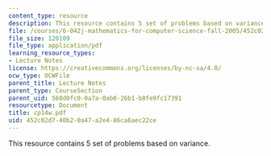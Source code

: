 ```yaml
---
content_type: resource
description: This resource contains 5 set of problems based on variance.
file: /courses/6-042j-mathematics-for-computer-science-fall-2005/452c02d740b20a47a2e486ca6aec22ce_cp14w.pdf
file_size: 120109
file_type: application/pdf
learning_resource_types:
- Lecture Notes
license: https://creativecommons.org/licenses/by-nc-sa/4.0/
ocw_type: OCWFile
parent_title: Lecture Notes
parent_type: CourseSection
parent_uid: 560d0fc0-0a7a-0ab0-26b1-b8fe9fc17391
resourcetype: Document
title: cp14w.pdf
uid: 452c02d7-40b2-0a47-a2e4-86ca6aec22ce
---
```

This resource contains 5 set of problems based on variance.